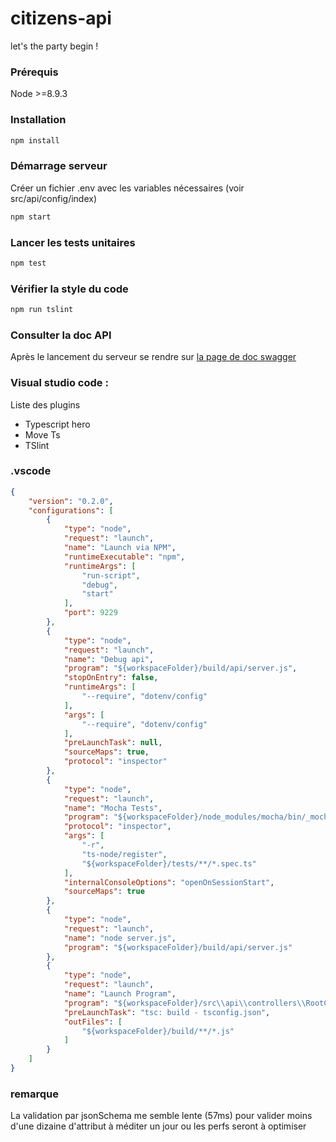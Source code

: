 # citizens-api

let's the party begin !

### Prérequis

Node >=8.9.3

### Installation

```sh
npm install
```

### Démarrage serveur

Créer un fichier .env avec les variables nécessaires (voir src/api/config/index)


```sh
npm start
```

### Lancer les tests unitaires

```sh
npm test
```

### Vérifier la style du code

```sh
npm run tslint
```
### Consulter la doc API

Après le lancement du serveur se rendre sur [la page de doc swagger](localhost:3000/api-docs/#/)

### Visual studio code :

Liste des plugins
* Typescript hero
* Move Ts
* TSlint

### .vscode
```json
{
    "version": "0.2.0",
    "configurations": [
        {
            "type": "node",
            "request": "launch",
            "name": "Launch via NPM",
            "runtimeExecutable": "npm",
            "runtimeArgs": [
                "run-script",
                "debug",
                "start"
            ],
            "port": 9229
        },
        {
            "type": "node",
            "request": "launch",
            "name": "Debug api",
            "program": "${workspaceFolder}/build/api/server.js",
            "stopOnEntry": false,
            "runtimeArgs": [
                "--require", "dotenv/config"
            ],
            "args": [
                "--require", "dotenv/config"
            ],
            "preLaunchTask": null,
            "sourceMaps": true,
            "protocol": "inspector"
        },
        {
            "type": "node",
            "request": "launch",
            "name": "Mocha Tests",
            "program": "${workspaceFolder}/node_modules/mocha/bin/_mocha",
            "protocol": "inspector",
            "args": [
                "-r",
                "ts-node/register",
                "${workspaceFolder}/tests/**/*.spec.ts"
            ],
            "internalConsoleOptions": "openOnSessionStart",
            "sourceMaps": true
        },
        {
            "type": "node",
            "request": "launch",
            "name": "node server.js",
            "program": "${workspaceFolder}/build/api/server.js"
        },
        {
            "type": "node",
            "request": "launch",
            "name": "Launch Program",
            "program": "${workspaceFolder}/src\\api\\controllers\\RootCtrl.ts",
            "preLaunchTask": "tsc: build - tsconfig.json",
            "outFiles": [
                "${workspaceFolder}/build/**/*.js"
            ]
        }
    ]
}
```

### remarque

La validation par jsonSchema me semble lente (57ms) pour valider moins d'une dizaine d'attribut
à méditer un jour ou les perfs seront à optimiser

